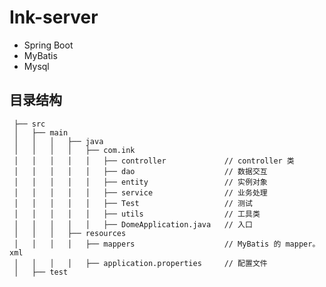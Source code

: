 # Ink-server

- Spring Boot
- MyBatis
- Mysql

## 目录结构

     ├── src
     │   ├── main                          
     │   │   │   ├── java
     │   │   │   │   ├── com.ink                
     │   │   │   │   │   ├── controller             // controller 类
     │   │   │   │   │   ├── dao                    // 数据交互
     │   │   │   │   │   ├── entity                 // 实例对象
     │   │   │   │   │   ├── service                // 业务处理
     │   │   │   │   │   ├── Test                   // 测试
     │   │   │   │   │   ├── utils                  // 工具类
     │   │   │   │   │   ├── DomeApplication.java   // 入口
     │   │   │   ├── resources
     │   │   │   │   ├── mappers                    // MyBatis 的 mapper。xml
     │   │   │   │   ├── application.properties     // 配置文件
     │   ├── test 